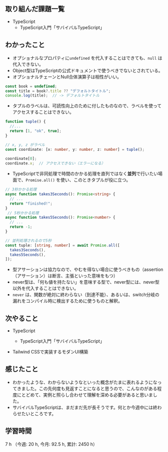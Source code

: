  ## 取り組んだ課題一覧
- TypeScript
    - TypeScript入門「サバイバルTypeScript」
    
## わかったこと
- オプショナルなプロパティに`undefined` を代入することはできても、`null` は代入できない。
- Object型はTypeScriptの公式ドキュメントで使うべきでないとされている。
- オプショナルチェーンとNull合体演算子は相性がいい。    
```ts
const book = undefined;
const title = book?.title ?? "デフォルトタイトル";
console.log(title);  // -> デフォルトタイトル
```
- タプルのラベルは、可読性向上のために付したものなので、ラベルを使ってアクセスすることはできない。
```ts
function tuple() {
  //...
  return [1, "ok", true];
}

// x, y, z がラベル
const coordinate: [x: number, y: number, z: number] = tuple();
 
coordinate[0];
coordinate.x;  // アクセスできない（エラーになる）
```
- TypeScriptで非同処理で時間のかかる処理を直列ではなく**並列**で行いたい場面で、`Promise.all()` を使い、このときタプルが役に立つ。
```ts
// 3秒かかる処理
async function takes3Seconds(): Promise<string> {
  // ...
  return "finished!";
}
 // 5秒かかる処理
async function takes5Seconds(): Promise<number> {
  // ...
  return -1;
}

// 並列処理されるので5秒
const tuple: [string, number] = await Promise.all([
  takes3Seconds(),
  takes5Seconds(),
]);
```
- 型アサーションは協力なので、やむを得ない場合に使うべきもの（assertion（アサーション）は断言、主張といった意味をもつ）
- never型は、「何も値を持たない」を意味する型で、never型には、never型以外を代入することはできない。
- `never` は、関数が絶対に終わらない（到達不能）、あるいは、switch分岐の漏れをコンパイル時に検出するために使うものと解釈。
            
## 次やること
- TypeScript
    - TypeScript入門「サバイバルTypeScript」

- Tailwind CSSで実装するモダンUI構築

    
## 感じたこと
- わかったような、わからないようなといった概念がたまに表れるようになってきました。この先何度も見返すことになると思うので、こんなのがある程度にとどめて、実例と照らし合わせて理解を深める必要があると思いました。
- サバイバルTypeScriptは、まだまだ先が長そうです。何とか今週中には終わらせたいところです。    
                    
## 学習時間
7 h （今週: 20 h, 今月: 92.5 h, 累計: 2450 h）